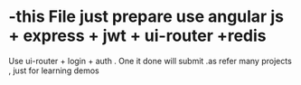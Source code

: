 # -this File just prepare use angular js + express + jwt + ui-router +redis 
Use ui-router + login + auth .
One it done will submit .as refer many projects , just for learning demos 
